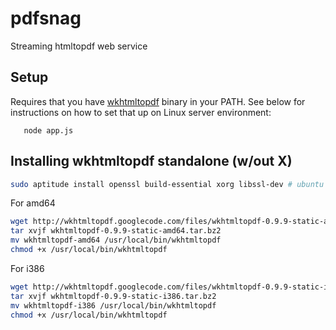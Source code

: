 # pdfsnag

Streaming htmltopdf web service

## Setup

Requires that you have [wkhtmltopdf](http://code.google.com/p/wkhtmltopdf) binary in your PATH.  See below for instructions on how to set that up on Linux server environment:


```
   node app.js
```

## Installing wkhtmltopdf standalone (w/out X)

```sh
sudo aptitude install openssl build-essential xorg libssl-dev # ubuntu specific
```

For amd64

```sh
wget http://wkhtmltopdf.googlecode.com/files/wkhtmltopdf-0.9.9-static-amd64.tar.bz2
tar xvjf wkhtmltopdf-0.9.9-static-amd64.tar.bz2
mv wkhtmltopdf-amd64 /usr/local/bin/wkhtmltopdf
chmod +x /usr/local/bin/wkhtmltopdf
```

For i386

```sh
wget http://wkhtmltopdf.googlecode.com/files/wkhtmltopdf-0.9.9-static-i386.tar.bz2
tar xvjf wkhtmltopdf-0.9.9-static-i386.tar.bz2
mv wkhtmltopdf-i386 /usr/local/bin/wkhtmltopdf
chmod +x /usr/local/bin/wkhtmltopdf
```
